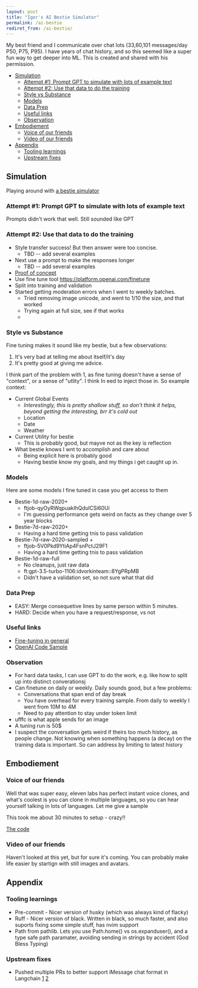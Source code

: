 ```yaml
---
layout: post
title: "Igor's AI Bestie Simulator"
permalink: /ai-bestie
rediret_from: /ai-bestie/
---
```


My best friend and I communicate over chat lots (33,60,101 messages/day P50, P75, P95). I have years of chat history, and so this seemed like a super fun way to get deeper into ML. This is created and shared with his permission.

<!-- prettier-ignore-start -->
<!-- vim-markdown-toc GFM -->

- [Simulation](#simulation)
    - [Attempt #1: Prompt GPT to simulate with lots of example text](#attempt-1-prompt-gpt-to-simulate-with-lots-of-example-text)
    - [Attempt #2: Use that data to do the training](#attempt-2-use-that-data-to-do-the-training)
    - [Style vs Substance](#style-vs-substance)
    - [Models](#models)
    - [Data Prep](#data-prep)
    - [Useful links](#useful-links)
    - [Observation](#observation)
- [Embodiement](#embodiement)
    - [Voice of our friends](#voice-of-our-friends)
    - [Video of our friends](#video-of-our-friends)
- [Appendix](#appendix)
    - [Tooling learnings](#tooling-learnings)
    - [Upstream fixes](#upstream-fixes)

<!-- vim-markdown-toc -->
<!-- prettier-ignore-end -->

## Simulation

Playing around with [a bestie simulator](https://python.langchain.com/docs/integrations/chat_loaders/facebook)

### Attempt #1: Prompt GPT to simulate with lots of example text

Prompts didn't work that well. Still sounded like GPT

### Attempt #2: Use that data to do the training

- Style transfer success! But then answer were too concise.
  - TBD -- add several examples
- Next use a prompt to make the responses longer
  - TBD -- add several examples
- [Proof of concept](https://github.com/idvorkin/nlp/blob/2f7fce99e108adaaf343c11f9edc42d07c6aba3e/play_langchain.py#L449)
- Use fine tune tool <https://platform.openai.com/finetune>
- Split into training and validation
- Started getting moderation errors when I went to weekly batches.
  - Tried removing image unicode, and went to 1/10 the size, and that worked
  - Trying again at full size, see if that works
  -

### Style vs Substance

Fine tuning makes it sound like my bestie, but a few observations:

1. It's very bad at telling me about itself/it's day
2. It's pretty good at giving me advice.

I think part of the problem with 1, as fine tuning doesn't have a sense of "context", or a sense of "utlity". I think In eed to inject those in. So example context:

- Current Global Events
  - _Interestingly, this is pretty shallow stuff, so don't think it helps, beyond getting the interesting, brr it's cold out_
  - Location
  - Date
  - Weather
- Current Utility for bestie
  - This is probably good, but mayve not as the key is reflection
- What bestie knows I wnt to accomplish and care about
  - Being explicit here is probably good
  - Having bestie know my goals, and my things i get caught up in.

### Models

Here are some models I fine tuned in case you get access to them

- Bestie-1d-raw-2020+
  - ftjob-qyOyRWqpuakIhQdulCSi60Ui
  - I'm guessing performance gets weird on facts as they change over 5 year blocks
- Bestie-7d-raw-2020+
  - Having a hard time getting tnis to pass validation
- Bestie-7d-raw-2020-sampled +
  - ftjob-5V0Pkd9YtiAp4FsnPctJ29F1
  - Having a hard time getting tnis to pass validation
- Bestie-1d-raw-full
  - No cleanups, just raw data
  - ft:gpt-3.5-turbo-1106:idvorkinteam::8YgPRpMB
  - Didn't have a validation set, so not sure what that did

### Data Prep

- EASY: Merge consequetive lines by same person within 5 minutes.
- HARD: Decide when you have a request/response, vs not

### Useful links

- [Fine-tuning in general](https://openai.com/blog/gpt-3-5-turbo-fine-tuning-and-api-updates)
- [OpenAI Code Sample](https://github.com/openai/openai-cookbook/blob/main/examples/How_to_finetune_chat_models.ipynb)

### Observation

- For hard data tasks, I can use GPT to do the work, e.g. like how to split up into distinct converationsj
- Can finetune on daily or weekly. Daily sounds good, but a few problems:
  - Conversations that span end of day break
  - You have overhead for every training sample. From daily to weekly I went from 10M to 4M
  - Need to pay attention to stay under token limit
- ufffc is what apple sends for an image
- A tuning run is 50\$
- I suspect the conversation gets weird if theirs too much history, as people change. Not knowing when something happens (a decay) on the training data is important. So can address by limiting to latest history

## Embodiement

### Voice of our friends

Well that was super easy, eleven labs has perfect instant voice clones, and what's coolest is you
can clone in multiple languages, so you can hear yourself talking in lots of languages. Let me give a sample

This took me about 30 minutes to setup - crazy!!

[The code](https://github.com/idvorkin/nlp/blob/38193de32fff308ee292fa368799d804343b6336/tts.py?plain=1#L50)

### Video of our friends

Haven't looked at this yet, but for sure it's coming. You can probably make life easier by startign with still images and avatars.

## Appendix

### Tooling learnings

- Pre-commit - Nicer version of husky (which was always kind of flacky)
- Ruff - Nicer version of black. Written in black, so much faster, and also suports fixing some simple stuff, has nvim support
- Path from pathlib. Lets you use Path.home() vs os.expanduser(), and a type safe path paramater, avoiding sending in strings by accident (God Bless Typing)

### Upstream fixes

- Pushed multiple PRs to better support iMessage chat format in Langchain [1](https://github.com/langchain-ai/langchain/pull/14804) [2](https://github.com/langchain-ai/langchain/pull/14818)
